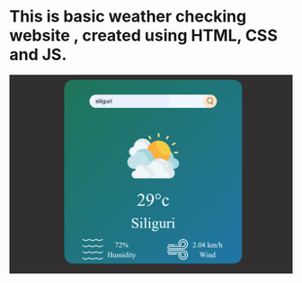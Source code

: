 # This is basic weather checking website , created using HTML, CSS and JS.

![screenshot](https://github.com/Rajdeep-m7/weather_website/blob/4d05a670cc5bbc859d23e1111d77352e51442c39/images/screenshots/Screenshot%202025-06-30%20193551.png)
